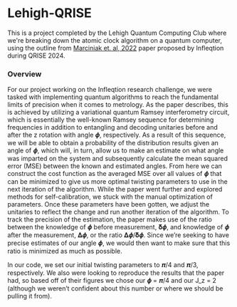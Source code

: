 # Lehigh-QRISE
This is a project completed by the Lehigh Quantum Computing Club where we're breaking down the atomic clock algorithm on a quantum computer, using the outline from [Marciniak et. al, 2022](https://www.nature.com/articles/s41586-022-04435-4) paper proposed by Infleqtion during QRISE 2024. 
### Overview
For our project working on the Infleqtion research challenge, we were tasked with implementing quantum algorithms to reach the fundamental limits of precision when it comes to metrology. As the paper describes, this is achieved by utilizing a variational quantum Ramsey interferometry circuit, which is essentially the well-known Ramsey sequence for determining frequencies in addition to entangling and decoding unitaries before and after the z rotation with angle 𝝓, respectively. As a result of this sequence, we will be able to obtain a probability of the distribution results given an angle of 𝝓, which will, in turn, allow us to make an estimate on what angle was imparted on the system and subsequently calculate the mean squared error (MSE) between the known and estimated angles. From here we can construct the cost function as the averaged MSE over all values of 𝝓 that can be minimized to give us more optimal twisting parameters to use in the next iteration of the algorithm. While the paper went further and explored methods for self-calibration, we stuck with the manual optimization of parameters. Once these parameters have been gotten, we adjust the unitaries to reflect the change and run another iteration of the algorithm. To track the precision of the estimation, the paper makes use of the ratio between the knowledge of 𝝓 before measurement, 𝛅𝝓, and knowledge of 𝝓 after the measurement, 𝚫𝝓, or the ratio 𝚫𝝓/𝛅𝝓. Since we’re seeking to have precise estimates of our angle 𝝓, we would then want to make sure that this ratio is minimized as much as possible.

In our code, we set our initial twisting parameters to 𝝅/4 and 𝝅/3, respectively. We also were looking to reproduce the results that the paper had, so based off of their figures we chose our 𝝓 = 𝝅/4 and our J_z = 2 (although we weren’t confident about this number or where we should be pulling it from). 
